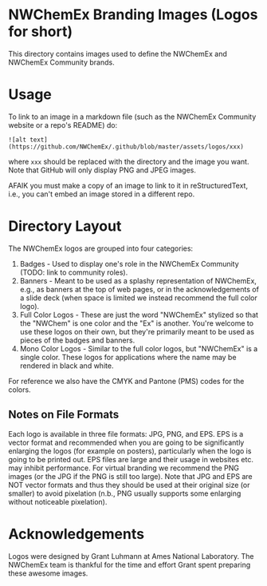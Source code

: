 <!--
  ~ Copyright 2025 NWChemEx-Project
  ~
  ~ Licensed under the Apache License, Version 2.0 (the "License");
  ~ you may not use this file except in compliance with the License.
  ~ You may obtain a copy of the License at
  ~
  ~ http://www.apache.org/licenses/LICENSE-2.0
  ~
  ~ Unless required by applicable law or agreed to in writing, software
  ~ distributed under the License is distributed on an "AS IS" BASIS,
  ~ WITHOUT WARRANTIES OR CONDITIONS OF ANY KIND, either express or implied.
  ~ See the License for the specific language governing permissions and
  ~ limitations under the License.
-->

# NWChemEx Branding Images (Logos for short)

This directory contains images used to define the NWChemEx and NWChemEx
Community brands.

# Usage

To link to an image in a markdown file (such as the NWChemEx Community website
or a repo's README) do:

```
![alt text](https://github.com/NWChemEx/.github/blob/master/assets/logos/xxx)
```

where `xxx` should be replaced with the directory and the image you want. Note
that GitHub will only display PNG and JPEG images.

AFAIK you must make a copy of an image to link to it in reStructuredText, i.e.,
you can't embed an image stored in a different repo.

# Directory Layout

The NWChemEx logos are grouped into four categories:

1. Badges - Used to display one's role in the NWChemEx Community (TODO: link to
   community roles).
2. Banners - Meant to be used as a splashy representation of NWChemEx, e.g.,
   as banners at the top of web pages, or in the acknowledgements of a slide
   deck (when space is limited we instead recommend the full color logo).
3. Full Color Logos - These are just the word "NWChemEx" stylized so that the
   "NWChem" is one color and the "Ex" is another. You're welcome to use these
   logos on their own, but they're primarily meant to be used as pieces of the
   badges and banners.
4. Mono Color Logos - Similar to the full color logos, but "NWChemEx" is a
   single color. These logos for applications where
   the name may be rendered in black and white.

For reference we also have the CMYK and Pantone (PMS) codes for the colors.

## Notes on File Formats

Each logo is available in three file formats: JPG, PNG, and EPS. EPS is a
vector format and recommended when you are going to be significantly enlarging
the logos (for example on posters), particularly when the logo is going to be
printed out. EPS files are large and their usage in websites etc. may inhibit
performance. For virtual branding we recommend the PNG images (or the JPG if
the PNG is still too large). Note that JPG and EPS are NOT vector formats and
thus they should be used at their original size (or smaller) to avoid
pixelation (n.b., PNG usually supports some enlarging without noticeable pixelation).

# Acknowledgements

Logos were designed by Grant Luhmann at Ames National Laboratory. The NWChemEx
team is thankful for the time and effort Grant spent preparing these awesome
images.
